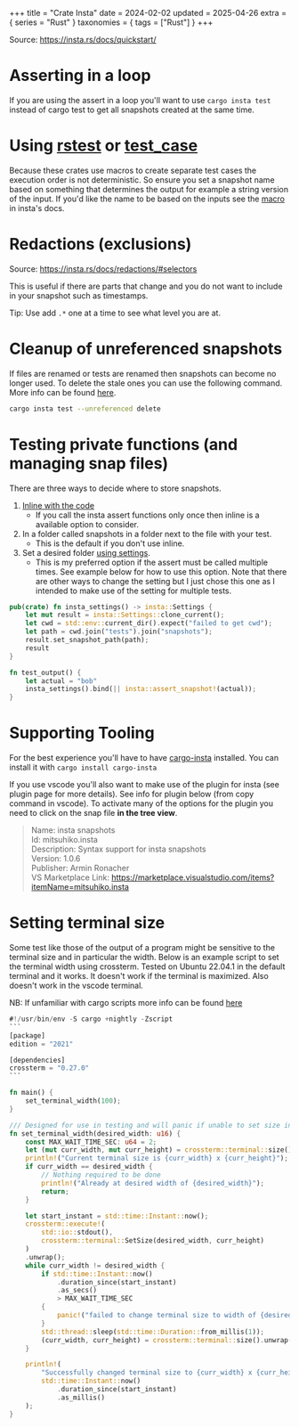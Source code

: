 +++
title = "Crate Insta"
date = 2024-02-02
updated = 2025-04-26
extra = { series = "Rust" }
taxonomies = { tags = ["Rust"] }
+++

Source: <https://insta.rs/docs/quickstart/>

# Asserting in a loop

If you are using the assert in a loop you'll want to use `cargo insta test` instead of cargo test to get all snapshots created at the same time.

# Using [rstest](https://docs.rs/rstest/latest/rstest/) or [test_case](https://docs.rs/test-case/latest/test_case/)

Because these crates use macros to create separate test cases the execution order is not deterministic.
So ensure you set a snapshot name based on something that determines the output for example a string version of the input.
If you'd like the name to be based on the inputs see the [macro](https://insta.rs/docs/patterns/#rstest) in insta's docs.

# Redactions (exclusions)

Source: <https://insta.rs/docs/redactions/#selectors>

This is useful if there are parts that change and you do not want to include in your snapshot such as timestamps.

Tip: Use add `.*` one at a time to see what level you are at.

# Cleanup of unreferenced snapshots

If files are renamed or tests are renamed then snapshots can become no longer used.
To delete the stale ones you can use the following command.
More info can be found [here](https://insta.rs/docs/cli/#test).

```sh
cargo insta test --unreferenced delete
```

# Testing private functions (and managing snap files)

There are three ways to decide where to store snapshots.

1. [Inline with the code](https://insta.rs/docs/quickstart/#inline-snapshots)
   - If you call the insta assert functions only once then inline is a available option to consider.
2. In a folder called snapshots in a folder next to the file with your test.
   - This is the default if you don't use inline.
3. Set a desired folder [using settings](https://docs.rs/insta/latest/insta/struct.Settings.html#method.snapshot_path).
   - This is my preferred option if the assert must be called multiple times. See example below for how to use this option. Note that there are other ways to change the setting but I just chose this one as I intended to make use of the setting for multiple tests.

```rust
pub(crate) fn insta_settings() -> insta::Settings {
    let mut result = insta::Settings::clone_current();
    let cwd = std::env::current_dir().expect("failed to get cwd");
    let path = cwd.join("tests").join("snapshots");
    result.set_snapshot_path(path);
    result
}

fn test_output() {
    let actual = "bob"
    insta_settings().bind(|| insta::assert_snapshot!(actual));
}
```

# Supporting Tooling

For the best experience you'll have to have [cargo-insta](https://insta.rs/docs/cli/) installed.
You can install it with `cargo install cargo-insta`

If you use vscode you'll also want to make use of the plugin for insta (see plugin page for more details).
See info for plugin below (from copy command in vscode).
To activate many of the options for the plugin you need to click on the snap file **in the tree view**.

> Name: insta snapshots\
> Id: mitsuhiko.insta\
> Description: Syntax support for insta snapshots\
> Version: 1.0.6\
> Publisher: Armin Ronacher\
> VS Marketplace Link: <https://marketplace.visualstudio.com/items?itemName=mitsuhiko.insta>

# Setting terminal size

Some test like those of the output of a program might be sensitive to the terminal size and in particular the width.
Below is an example script to set the terminal width using crossterm.
Tested on Ubuntu 22.04.1 in the default terminal and it works.
It doesn't work if the terminal is maximized.
Also doesn't work in the vscode terminal.

NB: If unfamiliar with cargo scripts more info can be found [here](@/rust/scripts.md)

````rust
#!/usr/bin/env -S cargo +nightly -Zscript
```
[package]
edition = "2021"

[dependencies]
crossterm = "0.27.0"
```

fn main() {
    set_terminal_width(100);
}

/// Designed for use in testing and will panic if unable to set size in under 2 seconds
fn set_terminal_width(desired_width: u16) {
    const MAX_WAIT_TIME_SEC: u64 = 2;
    let (mut curr_width, mut curr_height) = crossterm::terminal::size().unwrap();
    println!("Current terminal size is {curr_width} x {curr_height}");
    if curr_width == desired_width {
        // Nothing required to be done
        println!("Already at desired width of {desired_width}");
        return;
    }

    let start_instant = std::time::Instant::now();
    crossterm::execute!(
        std::io::stdout(),
        crossterm::terminal::SetSize(desired_width, curr_height)
    )
    .unwrap();
    while curr_width != desired_width {
        if std::time::Instant::now()
            .duration_since(start_instant)
            .as_secs()
            > MAX_WAIT_TIME_SEC
        {
            panic!("failed to change terminal size to width of {desired_width} in under {MAX_WAIT_TIME_SEC} seconds");
        }
        std::thread::sleep(std::time::Duration::from_millis(1));
        (curr_width, curr_height) = crossterm::terminal::size().unwrap();
    }

    println!(
        "Successfully changed terminal size to {curr_width} x {curr_height} in {} mills",
        std::time::Instant::now()
            .duration_since(start_instant)
            .as_millis()
    );
}
````
